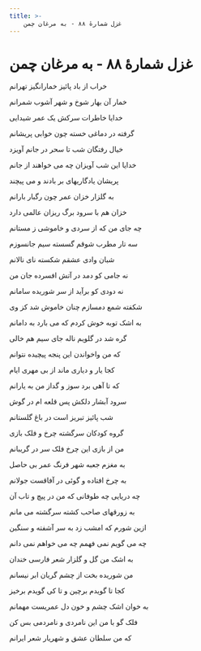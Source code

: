 ```yaml
---
title: >-
    غزل شمارهٔ ۸۸ - به مرغان چمن
---
```

# غزل شمارهٔ ۸۸ - به مرغان چمن

<div class="b" id="bn1"><div class="m1"><p>خراب از باد پائیز خمارانگیز تهرانم</p></div>
<div class="m2"><p>خمار آن بهار شوخ و شهر آشوب شمرانم</p></div></div>
<div class="b" id="bn2"><div class="m1"><p>خدایا خاطرات سرکش یک عمر شیدایی</p></div>
<div class="m2"><p>گرفته در دماغی خسته چون خوابی پریشانم</p></div></div>
<div class="b" id="bn3"><div class="m1"><p>خیال رفتگان شب تا سحر در جانم آویزد</p></div>
<div class="m2"><p>خدایا این شب آویزان چه می خواهند از جانم</p></div></div>
<div class="b" id="bn4"><div class="m1"><p>پریشان یادگاریهای بر بادند و می پیچند</p></div>
<div class="m2"><p>به گلزار خزان عمر چون رگبار بارانم</p></div></div>
<div class="b" id="bn5"><div class="m1"><p>خزان هم با سرود برگ ریزان عالمی دارد</p></div>
<div class="m2"><p>چه جای من که از سردی و خاموشی ز مستانم</p></div></div>
<div class="b" id="bn6"><div class="m1"><p>سه تار مطرب شوقم گسسته سیم جانسوزم</p></div>
<div class="m2"><p>شبان وادی عشقم شکسته نای نالانم</p></div></div>
<div class="b" id="bn7"><div class="m1"><p>نه جامی کو دمد در آتش افسرده جان من</p></div>
<div class="m2"><p>نه دودی کو برآید از سر شوریده سامانم</p></div></div>
<div class="b" id="bn8"><div class="m1"><p>شکفته شمع دمسازم چنان خاموش شد کز وی</p></div>
<div class="m2"><p>به اشک توبه خوش کردم که می بارد به دامانم</p></div></div>
<div class="b" id="bn9"><div class="m1"><p>گره شد در گلویم ناله جای سیم هم خالی</p></div>
<div class="m2"><p>که من واخواندن این پنجه پیچیده نتوانم</p></div></div>
<div class="b" id="bn10"><div class="m1"><p>کجا یار و دیاری ماند از بی مهری ایام</p></div>
<div class="m2"><p>که تا آهی برد سوز و گداز من به یارانم</p></div></div>
<div class="b" id="bn11"><div class="m1"><p>سرود آبشار دلکش پس قلعه ام در گوش</p></div>
<div class="m2"><p>شب پائیز تبریز است در باغ گلستانم</p></div></div>
<div class="b" id="bn12"><div class="m1"><p>گروه کودکان سرگشته چرخ و فلک بازی</p></div>
<div class="m2"><p>من از بازی این چرخ فلک سر در گریبانم</p></div></div>
<div class="b" id="bn13"><div class="m1"><p>به مغزم جعبه شهر فرنگ عمر بی حاصل</p></div>
<div class="m2"><p>به چرخ افتاده و گوئی در آفاقست جولانم</p></div></div>
<div class="b" id="bn14"><div class="m1"><p>چه دریایی چه طوفانی که من در پیچ و تاب آن</p></div>
<div class="m2"><p>به زورقهای صاحب کشته سرگشته می مانم</p></div></div>
<div class="b" id="bn15"><div class="m1"><p>ازین شورم که امشب زد به سر آشفته و سنگین</p></div>
<div class="m2"><p>چه می گویم نمی فهمم چه می خواهم نمی دانم</p></div></div>
<div class="b" id="bn16"><div class="m1"><p>به اشک من گل و گلزار شعر فارسی خندان</p></div>
<div class="m2"><p>من شوریده بخت از چشم گریان ابر نیسانم</p></div></div>
<div class="b" id="bn17"><div class="m1"><p>کجا تا گویدم برچین و تا کی گویدم برخیز</p></div>
<div class="m2"><p>به خوان اشک چشم و خون دل عمریست مهمانم</p></div></div>
<div class="b" id="bn18"><div class="m1"><p>فلک گو با من این نامردی و نامردمی بس کن</p></div>
<div class="m2"><p>که من سلطان عشق و شهریار شعر ایرانم</p></div></div>
